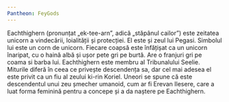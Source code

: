 ```yaml
---
Pantheon: FeyGods
---
```

Eachthighern (pronunțat „ek-tee-arn”, adică „stăpânul cailor”) este zeitatea unicorn a vindecării, loialității și protecției. El este și zeul lui Pegasi. Simbolul lui este un corn de unicorn. Fiecare coapsă este înfățișat ca un unicorn înaripat, cu o haină albă și ușor pete gri pe burtă. Are o franjuri gri pe coama si barba lui. Eachthighern este membru al Tribunalului Seelie. Miturile diferă în ceea ce privește descendența sa, dar cel mai adesea el este privit ca un fiu al zeului ki-rin Koriel. Uneori se spune că este descendentul unui zeu șmecher umanoid, cum ar fi Erevan Ilesere, care a luat forma feminină pentru a concepe și a da naștere pe Eachthighern.

